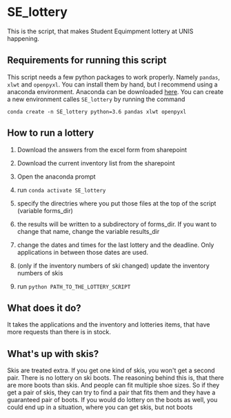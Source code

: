 # SE_lottery
This is the script, that makes Student Equimpment lottery at UNIS happening.

## Requirements for running this script
This script needs a few python packages to work properly. Namely `pandas`, `xlwt` and `openpyxl`. You can install them by hand, but I recommend using a anaconda environment. Anaconda can be downloaded [here](https://www.anaconda.com/products/individual). You can create a new environment calles `SE_lottery` by running the command
```
conda create -n SE_lottery python=3.6 pandas xlwt openpyxl
```

## How to run a lottery
1. Download the answers from the excel form from sharepoint

2. Download the current inventory list from the sharepoint

3. Open the anaconda prompt

4. run `conda activate SE_lottery`

3. specify the directries where you put those files at the top of the script (variable forms_dir)

4. the results will be written to a subdirectory of forms_dir. If you want to change that name, change the variable results_dir

5. change the dates and times for the last lottery and the deadline. Only applications in between those dates are used.

6. (only if the inventory numbers of ski changed) update the inventory numbers of skis

5. run `python PATH_TO_THE_LOTTERY_SCRIPT`


## What does it do?
It takes the applications and the inventory and lotteries items, that have more requests than there is in stock. 

## What's up with skis?
Skis are treated extra. If you get one kind of skis, you won't get a second pair. There is no lottery on ski boots. The reasoning behind this is, that there are more boots than skis. And people can fit multiple shoe sizes. So if they get a pair of skis, they can try to find a pair that fits them and they have a guaranteed pair of boots. If you would do lottery on the boots as well, you could end up in a situation, where you can get skis, but not boots